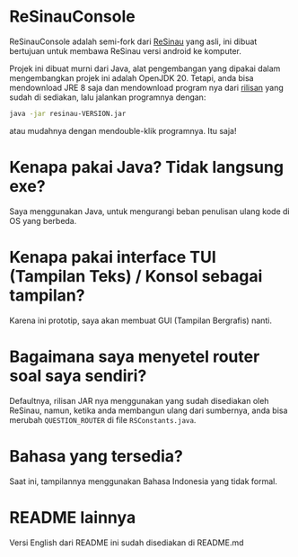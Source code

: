 # ReSinauConsole
ReSinauConsole adalah semi-fork dari [ReSinau](https://github.com/kalexs8/ReSinau.git) yang asli,
ini dibuat bertujuan untuk membawa ReSinau versi android ke komputer.

Projek ini dibuat murni dari Java, alat pengembangan yang dipakai dalam mengembangkan projek ini adalah OpenJDK 20. Tetapi, anda bisa mendownload JRE 8 saja dan mendownload program nya dari [rilisan](https://github.com/) yang sudah di sediakan, lalu jalankan programnya dengan:

```sh
java -jar resinau-VERSION.jar
```

atau mudahnya dengan mendouble-klik programnya.
Itu saja!

# Kenapa pakai Java? Tidak langsung exe?
Saya menggunakan Java, untuk mengurangi beban penulisan ulang kode di OS yang berbeda.

# Kenapa pakai interface TUI (Tampilan Teks) / Konsol sebagai tampilan?
Karena ini prototip, saya akan membuat GUI (Tampilan Bergrafis) nanti.

# Bagaimana saya menyetel router soal saya sendiri?
Defaultnya, rilisan JAR nya menggunakan yang sudah disediakan oleh ReSinau, namun, ketika anda
membangun ulang dari sumbernya, anda bisa merubah `QUESTION_ROUTER` di file `RSConstants.java`.

# Bahasa yang tersedia?
Saat ini, tampilannya menggunakan Bahasa Indonesia yang tidak formal.

# README lainnya
Versi English dari README ini sudah disediakan di README.md